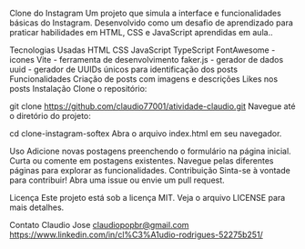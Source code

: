 Clone do Instagram
Um projeto que simula a interface e funcionalidades básicas do Instagram. Desenvolvido como um desafio de aprendizado para praticar habilidades em HTML, CSS e JavaScript aprendidas em aula..

Tecnologias Usadas
HTML
CSS
JavaScript
TypeScript
FontAwesome - icones
Vite - ferramenta de desenvolvimento
faker.js - gerador de dados
uuid - gerador de UUIDs únicos para identificação dos posts
Funcionalidades
Criação de posts com imagens e descrições
Likes nos posts
Instalação
Clone o repositório:

git clone https://github.com/claudio77001/atividade-claudio.git 
Navegue até o diretório do projeto:

cd clone-instagram-softex
Abra o arquivo index.html em seu navegador.

Uso
Adicione novas postagens preenchendo o formulário na página inicial.
Curta ou comente em postagens existentes.
Navegue pelas diferentes páginas para explorar as funcionalidades.
Contribuição
Sinta-se à vontade para contribuir! Abra uma issue ou envie um pull request.

Licença
Este projeto está sob a licença MIT. Veja o arquivo LICENSE para mais detalhes.

Contato
Claudio Jose
claudiopopbr@gmail.com
https://www.linkedin.com/in/cl%C3%A1udio-rodrigues-52275b251/
